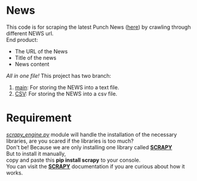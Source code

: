 # News
This code is for scraping the latest Punch News (<a href='http://punch.com/'>here</a>) by crawling through different NEWS url.
<br />
End product:
- The URL of the News
- Title of the news
- News content

*All in one file!*
This project has two branch:
1. <a href='https://github.com/comsavvy/Punch-scraping-engine/tree/main'>main</a>: For storing the NEWS into a text file.
2. <a href='https://github.com/comsavvy/Punch-scraping-engine/tree/CSV'>CSV</a>: For storing the NEWS into a csv file.

# Requirement
*<a href='https://github.com/comsavvy/Punch-scraping-engine/blob/main/scraping_engine.py'>scrapy_engine.py</a>* module will handle the installation of the necessary libraries,
are you scared if the libraries is too much? <br />
Don't be!
Because we are only installing one library called **<a href='https://docs.scrapy.org/en/latest/'>SCRAPY</a>** <br />
But to install it manually,<br />
copy and paste this **pip install scrapy** to your console. <br />
You can visit the **<a href='https://docs.scrapy.org/en/latest/'>SCRAPY</a>** documentation if you are curious about how it works.
